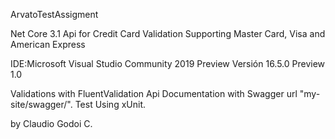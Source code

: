 ArvatoTestAssigment

Net Core 3.1 Api for Credit Card Validation Supporting Master Card, Visa and American Express

IDE:Microsoft Visual Studio Community 2019 Preview
Versión 16.5.0 Preview 1.0

Validations with FluentValidation
Api Documentation with Swagger url "my-site/swagger/".
Test Using xUnit.

by Claudio Godoi C.
